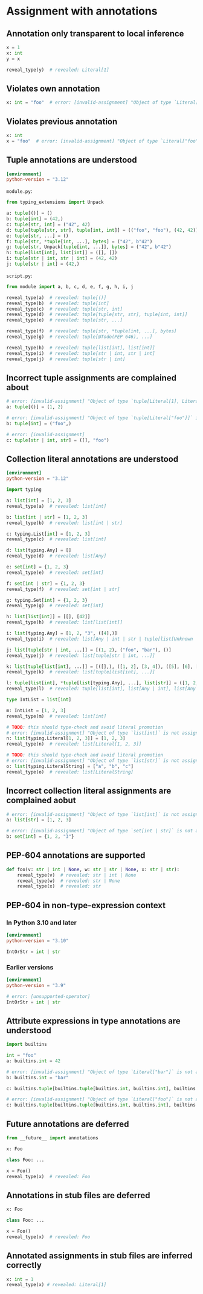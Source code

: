# Assignment with annotations

## Annotation only transparent to local inference

```py
x = 1
x: int
y = x

reveal_type(y)  # revealed: Literal[1]
```

## Violates own annotation

```py
x: int = "foo"  # error: [invalid-assignment] "Object of type `Literal["foo"]` is not assignable to `int`"
```

## Violates previous annotation

```py
x: int
x = "foo"  # error: [invalid-assignment] "Object of type `Literal["foo"]` is not assignable to `int`"
```

## Tuple annotations are understood

```toml
[environment]
python-version = "3.12"
```

`module.py`:

```py
from typing_extensions import Unpack

a: tuple[()] = ()
b: tuple[int] = (42,)
c: tuple[str, int] = ("42", 42)
d: tuple[tuple[str, str], tuple[int, int]] = (("foo", "foo"), (42, 42))
e: tuple[str, ...] = ()
f: tuple[str, *tuple[int, ...], bytes] = ("42", b"42")
g: tuple[str, Unpack[tuple[int, ...]], bytes] = ("42", b"42")
h: tuple[list[int], list[int]] = ([], [])
i: tuple[str | int, str | int] = (42, 42)
j: tuple[str | int] = (42,)
```

`script.py`:

```py
from module import a, b, c, d, e, f, g, h, i, j

reveal_type(a)  # revealed: tuple[()]
reveal_type(b)  # revealed: tuple[int]
reveal_type(c)  # revealed: tuple[str, int]
reveal_type(d)  # revealed: tuple[tuple[str, str], tuple[int, int]]
reveal_type(e)  # revealed: tuple[str, ...]

reveal_type(f)  # revealed: tuple[str, *tuple[int, ...], bytes]
reveal_type(g)  # revealed: tuple[@Todo(PEP 646), ...]

reveal_type(h)  # revealed: tuple[list[int], list[int]]
reveal_type(i)  # revealed: tuple[str | int, str | int]
reveal_type(j)  # revealed: tuple[str | int]
```

## Incorrect tuple assignments are complained about

```py
# error: [invalid-assignment] "Object of type `tuple[Literal[1], Literal[2]]` is not assignable to `tuple[()]`"
a: tuple[()] = (1, 2)

# error: [invalid-assignment] "Object of type `tuple[Literal["foo"]]` is not assignable to `tuple[int]`"
b: tuple[int] = ("foo",)

# error: [invalid-assignment]
c: tuple[str | int, str] = ([], "foo")
```

## Collection literal annotations are understood

```toml
[environment]
python-version = "3.12"
```

```py
import typing

a: list[int] = [1, 2, 3]
reveal_type(a)  # revealed: list[int]

b: list[int | str] = [1, 2, 3]
reveal_type(b)  # revealed: list[int | str]

c: typing.List[int] = [1, 2, 3]
reveal_type(c)  # revealed: list[int]

d: list[typing.Any] = []
reveal_type(d)  # revealed: list[Any]

e: set[int] = {1, 2, 3}
reveal_type(e)  # revealed: set[int]

f: set[int | str] = {1, 2, 3}
reveal_type(f)  # revealed: set[int | str]

g: typing.Set[int] = {1, 2, 3}
reveal_type(g)  # revealed: set[int]

h: list[list[int]] = [[], [42]]
reveal_type(h)  # revealed: list[list[int]]

i: list[typing.Any] = [1, 2, "3", ([4],)]
reveal_type(i)  # revealed: list[Any | int | str | tuple[list[Unknown | int]]]

j: list[tuple[str | int, ...]] = [(1, 2), ("foo", "bar"), ()]
reveal_type(j)  # revealed: list[tuple[str | int, ...]]

k: list[tuple[list[int], ...]] = [([],), ([1, 2], [3, 4]), ([5], [6], [7])]
reveal_type(k)  # revealed: list[tuple[list[int], ...]]

l: tuple[list[int], *tuple[list[typing.Any], ...], list[str]] = ([1, 2, 3], [4, 5, 6], [7, 8, 9], ["10", "11", "12"])
reveal_type(l)  # revealed: tuple[list[int], list[Any | int], list[Any | int], list[str]]

type IntList = list[int]

m: IntList = [1, 2, 3]
reveal_type(m)  # revealed: list[int]

# TODO: this should type-check and avoid literal promotion
# error: [invalid-assignment] "Object of type `list[int]` is not assignable to `list[Literal[1, 2, 3]]`"
n: list[typing.Literal[1, 2, 3]] = [1, 2, 3]
reveal_type(n)  # revealed: list[Literal[1, 2, 3]]

# TODO: this should type-check and avoid literal promotion
# error: [invalid-assignment] "Object of type `list[str]` is not assignable to `list[LiteralString]`"
o: list[typing.LiteralString] = ["a", "b", "c"]
reveal_type(o)  # revealed: list[LiteralString]
```

## Incorrect collection literal assignments are complained aobut

```py
# error: [invalid-assignment] "Object of type `list[int]` is not assignable to `list[str]`"
a: list[str] = [1, 2, 3]

# error: [invalid-assignment] "Object of type `set[int | str]` is not assignable to `set[int]`"
b: set[int] = {1, 2, "3"}
```

## PEP-604 annotations are supported

```py
def foo(v: str | int | None, w: str | str | None, x: str | str):
    reveal_type(v)  # revealed: str | int | None
    reveal_type(w)  # revealed: str | None
    reveal_type(x)  # revealed: str
```

## PEP-604 in non-type-expression context

### In Python 3.10 and later

```toml
[environment]
python-version = "3.10"
```

```py
IntOrStr = int | str
```

### Earlier versions

<!-- snapshot-diagnostics -->

```toml
[environment]
python-version = "3.9"
```

```py
# error: [unsupported-operator]
IntOrStr = int | str
```

## Attribute expressions in type annotations are understood

```py
import builtins

int = "foo"
a: builtins.int = 42

# error: [invalid-assignment] "Object of type `Literal["bar"]` is not assignable to `int`"
b: builtins.int = "bar"

c: builtins.tuple[builtins.tuple[builtins.int, builtins.int], builtins.int] = ((42, 42), 42)

# error: [invalid-assignment] "Object of type `Literal["foo"]` is not assignable to `tuple[tuple[int, int], int]`"
c: builtins.tuple[builtins.tuple[builtins.int, builtins.int], builtins.int] = "foo"
```

## Future annotations are deferred

```py
from __future__ import annotations

x: Foo

class Foo: ...

x = Foo()
reveal_type(x)  # revealed: Foo
```

## Annotations in stub files are deferred

```pyi
x: Foo

class Foo: ...

x = Foo()
reveal_type(x)  # revealed: Foo
```

## Annotated assignments in stub files are inferred correctly

```pyi
x: int = 1
reveal_type(x) # revealed: Literal[1]
```
